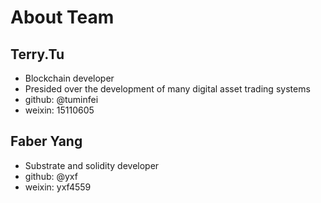 # About Team

## Terry.Tu

* Blockchain developer
* Presided over the development of many digital asset trading systems
* github: @tuminfei
* weixin: 15110605

## Faber Yang

* Substrate and solidity developer
* github: @yxf
* weixin: yxf4559


